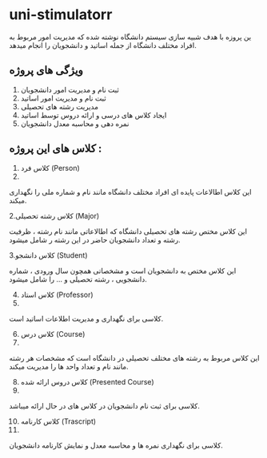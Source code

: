 # uni-stimulatorr
ین پروزه با هدف شبیه سازی سیستم دانشگاه نوشته شده که مدیریت امور مربوط به افراد مختلف دانشگاه از جمله اساتید و دانشجویان را انجام میدهد.

## ویژگی های پروژه
1. ثبت نام و مدیریت امور دانشجویان
2. ثبت نام و مدیریت امور اساتید
3. مدیریت رشته های تحصیلی
4. ایجاد کلاس های درسی و ارائه دروس توسط اساتید
5. نمره دهی و محاسبه معدل دانشجویان

## کلاس های این پروژه :
1. کلاس فرد (Person)
2. 
این کلاس اطالاعات پایده ای افراد مختلف دانشگاه مانند نام و شماره ملی را نگهداری میکند.

2.کلاس رشته تحصیلی (Major)

این کلاس مختص رشته های تحصیلی دانشگاه که اطالاعاتی مانند نام رشته ، ظرفیت رشته و تعداد دانشجویان حاضر در این رشته ر شامل میشود.

3.کلاس دانشجو (Student)

این کلاس مختص به دانشجویان است و مشخصاتی همچون سال ورودی ، شماره دانشجویی ، رشته تحصیلی و ... را شامل میشود.

4. کلاس استاد (Professor)
5. 
کلاسی برای نگهداری و مدیریت اطلاعات اساتید است.

6. کلاس درس (Course)
7. 
این کلاس مربوط به رشته های مختلف تحصیلی در دانشگاه است که مشخصات هر رشته مانند نام و تعداد واحد ها را مدیریت میکند.

8. کلاس دروس ارائه شده (Presented Course)
9. 
کلاسی برای ثبت نام دانشجویان در کلاس های در حال ارائه میباشد.

10. کلاس کارنامه (Trascript)
11. 
   کلاسی برای نگهداری نمره ها و محاسبه معدل و نمایش کارنامه دانشجویان.
